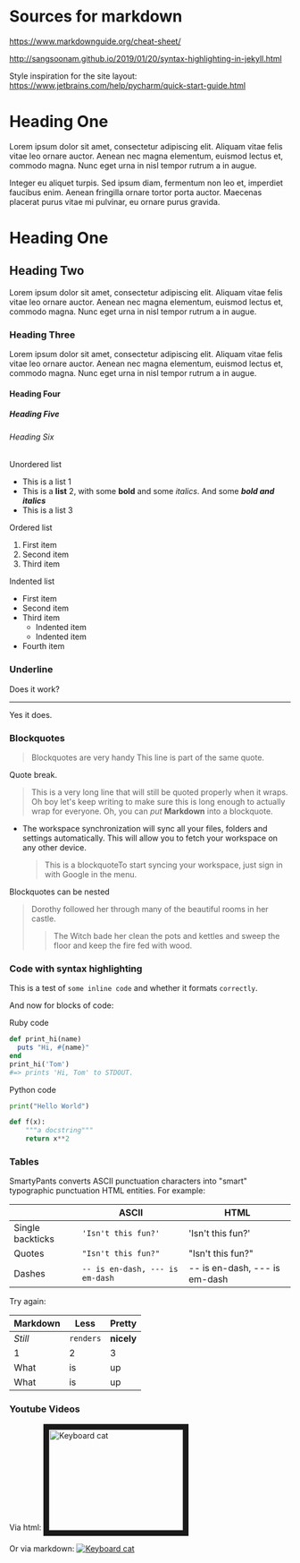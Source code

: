 # Sources for markdown

https://www.markdownguide.org/cheat-sheet/

http://sangsoonam.github.io/2019/01/20/syntax-highlighting-in-jekyll.html

Style inspiration for the site layout:
https://www.jetbrains.com/help/pycharm/quick-start-guide.html

# Heading One
Lorem ipsum dolor sit amet, consectetur adipiscing elit. Aliquam vitae felis vitae leo ornare auctor. Aenean nec magna elementum, euismod lectus et, commodo magna. Nunc eget urna in nisl tempor rutrum a in augue.

Integer eu aliquet turpis. Sed ipsum diam, fermentum non leo et, imperdiet faucibus enim. Aenean fringilla ornare tortor porta auctor. Maecenas placerat purus vitae mi pulvinar, eu ornare purus gravida.

# Heading One
## Heading Two
Lorem ipsum dolor sit amet, consectetur adipiscing elit. Aliquam vitae felis vitae leo ornare auctor. Aenean nec magna elementum, euismod lectus et, commodo magna. Nunc eget urna in nisl tempor rutrum a in augue.

### Heading Three
Lorem ipsum dolor sit amet, consectetur adipiscing elit. Aliquam vitae felis vitae leo ornare auctor. Aenean nec magna elementum, euismod lectus et, commodo magna. Nunc eget urna in nisl tempor rutrum a in augue.

#### Heading Four
##### Heading Five
###### Heading Six

Unordered list
- This is a list 1
- This is a **list** 2, with some **bold** and some *italics*. And some ***bold and italics***
- This is a list 3

Ordered list
1. First item
2. Second item
3. Third item

Indented list
- First item
- Second item
- Third item
    - Indented item
    - Indented item
- Fourth item

### Underline

Does it work?

---

Yes it does.

### Blockquotes

> Blockquotes are very handy
> This line is part of the same quote.

Quote break.

> This is a very long line that will still be quoted properly when it wraps. Oh boy let's keep writing to make sure this is long enough to actually wrap for everyone. Oh, you can *put* **Markdown** into a blockquote. 

- The workspace synchronization will sync all your files, folders and settings automatically. This will allow you to fetch your workspace on any other device.
	> This is a blockquoteTo start syncing your workspace, just sign in with Google in the menu.
	
Blockquotes can be nested

> Dorothy followed her through many of the beautiful rooms in her castle.
>
>> The Witch bade her clean the pots and kettles and sweep the floor and keep the fire fed with wood.

### Code with syntax highlighting

This is a test of `some inline code` and whether it formats `correctly`.

And now for blocks of code:

Ruby code
```ruby
def print_hi(name)
  puts "Hi, #{name}"
end
print_hi('Tom')
#=> prints 'Hi, Tom' to STDOUT.
```

Python code
```python
print("Hello World")

def f(x):
    """a docstring"""
    return x**2
```

### Tables

SmartyPants converts ASCII punctuation characters into "smart" typographic punctuation HTML entities. For example:

|                |ASCII                          |HTML                         |
|----------------|-------------------------------|-----------------------------|
|Single backticks|`'Isn't this fun?'`            |'Isn't this fun?'            |
|Quotes          |`"Isn't this fun?"`            |"Isn't this fun?"            |
|Dashes          |`-- is en-dash, --- is em-dash`|-- is en-dash, --- is em-dash|

Try again:

Markdown | Less | Pretty
--- | --- | ---
*Still* | `renders` | **nicely**
1 | 2 | 3
What|is|up
What | is | up

### Youtube Videos
Via html:
<a href="https://youtu.be/J---aiyznGQ" 
target="_blank"><img src="https://upload.wikimedia.org/wikipedia/en/thumb/8/87/Keyboard_cat.jpg/220px-Keyboard_cat.jpg" 
alt="Keyboard cat" width="240" height="180" border="10" /></a>

Or via markdown:
[![Keyboard cat](https://upload.wikimedia.org/wikipedia/en/thumb/8/87/Keyboard_cat.jpg/220px-Keyboard_cat.jpg)](https://youtu.be/J---aiyznGQ)
